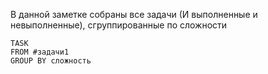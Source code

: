 В данной заметке собраны все задачи (И выполненные и невыполненные), сгруппированные по сложности
```dataview
TASK
FROM #задачи1
GROUP BY сложность
```